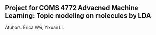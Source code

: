 ## Project for COMS 4772 Advacned Machine Learning: Topic modeling on molecules by LDA  

Atuhors: Erica Wei, Yixuan Li. 



